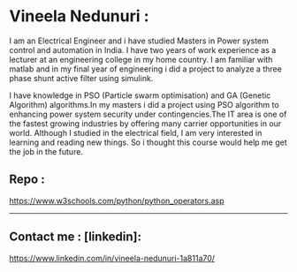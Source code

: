 

# Vineela Nedunuri :
I am an Electrical Engineer and i have studied Masters in Power system control and automation in India. I have two years of work experience as a lecturer at an engineering college in my home country. I am familiar with matlab and in my final year of engineering i did a project to analyze a three phase shunt active filter using simulink.

I have knowledge in PSO (Particle swarm optimisation) and GA (Genetic Algorithm) algorithms.In my masters i did a project using PSO algorithm to enhancing power system security under contingencies.The IT area is one of the fastest growing industries by offering many carrier opportunities in our world. Although I studied in the electrical field, I am very interested in learning and reading new things. So i thought this course would help me get the job in the future.



## Repo :

https://www.w3schools.com/python/python_operators.asp




---
## Contact me : [linkedin]:
 https://www.linkedin.com/in/vineela-nedunuri-1a811a70/

